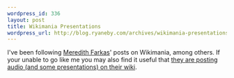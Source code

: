 ```yaml
--- 
wordpress_id: 336
layout: post
title: Wikimania Presentations
wordpress_url: http://blog.ryaneby.com/archives/wikimania-presentations/
---
```

I've been following <a href="http://meredith.wolfwater.com/wordpress/index.php">Meredith Farkas</a>' posts on Wikimania, among others. If your unable to go like me you may also find it useful that <a href="http://wikimania2006.wikimedia.org/wiki/Archives">they are posting audio (and some presentations) on their wiki</a>.
